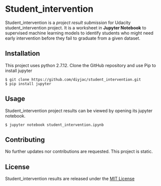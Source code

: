 # Student_intervention

Student_intervention is a *project result submission* for Udacity student_intervention project.  It is a worksheet in **Jupyter Notebook** to supervised machine learning models to identify students who might need early intervention before they fail to graduate from a given dataset.

## Installation

This project uses python 2.7.12.  Clone the GitHub repository and use Pip to install jupyter

```
$ git clone https://github.com/diyjac/student_intervention.git
$ pip install jupyter
```

## Usage

Student_intervention project results can be viewed by opening its jupyter notebook.

```
$ jupyter notebook student_intervention.ipynb
```

## Contributing

No further updates nor contributions are requested.  This project is static.

## License

Student_intervention results are released under the [MIT License](./LICENSE)





